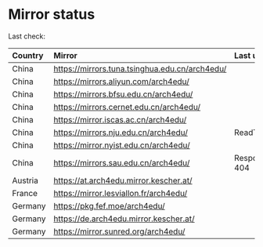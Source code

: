 <script src="./time.js"></script>
# Mirror status
Last check: <script type="text/javascript">localize(1708885234.373226);</script>

|Country|Mirror|Last update|
|:------|:-----|:----------|
|China|https://mirrors.tuna.tsinghua.edu.cn/arch4edu/|<script type="text/javascript">localize(1708842466);</script>|
|China|https://mirrors.aliyun.com/arch4edu/|<script type="text/javascript">localize(1708842466);</script>|
|China|https://mirrors.bfsu.edu.cn/arch4edu/|<script type="text/javascript">localize(1708842466);</script>|
|China|https://mirrors.cernet.edu.cn/arch4edu/|<script type="text/javascript">localize(1708842466);</script>|
|China|https://mirror.iscas.ac.cn/arch4edu/|<script type="text/javascript">localize(1708842466);</script>|
|China|https://mirrors.nju.edu.cn/arch4edu/|ReadTimeout|
|China|https://mirror.nyist.edu.cn/arch4edu/|<script type="text/javascript">localize(1708842466);</script>|
|China|https://mirrors.sau.edu.cn/arch4edu/|Response 404|
|Austria|https://at.arch4edu.mirror.kescher.at/|<script type="text/javascript">localize(1708842466);</script>|
|France|https://mirror.lesviallon.fr/arch4edu/|<script type="text/javascript">localize(1708842466);</script>|
|Germany|https://pkg.fef.moe/arch4edu/|<script type="text/javascript">localize(1708842466);</script>|
|Germany|https://de.arch4edu.mirror.kescher.at/|<script type="text/javascript">localize(1708842466);</script>|
|Germany|https://mirror.sunred.org/arch4edu/|<script type="text/javascript">localize(1708842466);</script>|

<script src="./tablefilter/tablefilter.js"></script>
<script src="./table.js"></script>